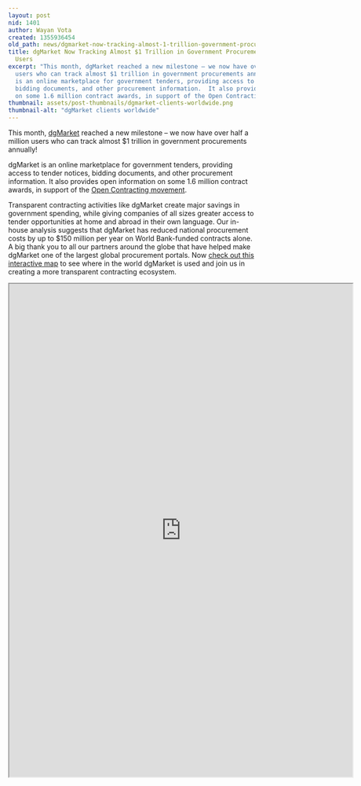 ```yaml
---
layout: post
nid: 1401
author: Wayan Vota
created: 1355936454
old_path: news/dgmarket-now-tracking-almost-1-trillion-government-procurements-500000-users
title: dgMarket Now Tracking Almost $1 Trillion in Government Procurements for 500,000
  Users
excerpt: "This month, dgMarket reached a new milestone – we now have over half a million
  users who can track almost $1 trillion in government procurements annually!\r\n\r\ndgMarket
  is an online marketplace for government tenders, providing access to tender notices,
  bidding documents, and other procurement information.  It also provides open information
  on some 1.6 million contract awards, in support of the Open Contracting movement."
thumbnail: assets/post-thumbnails/dgmarket-clients-worldwide.png
thumbnail-alt: "dgMarket clients worldwide"
---
```


This month, [dgMarket](http://www.dgmarket.com/) reached a new milestone – we now have over half a million users who can track almost $1 trillion in government procurements annually!

dgMarket is an online marketplace for government tenders, providing access to tender notices, bidding documents, and other procurement information. It also provides open information on some 1.6 million contract awards, in support of the [Open Contracting movement](/news/unleashing-open-contracting-benefits-open-standards).

Transparent contracting activities like dgMarket create major savings in government spending, while giving companies of all sizes greater access to tender opportunities at home and abroad in their own language. Our in-house analysis suggests that dgMarket has reduced national procurement costs by up to $150 million per year on World Bank-funded contracts alone. A big thank you to all our partners around the globe that have helped make dgMarket one of the largest global procurement portals. Now [check out this interactive map](http://infogr.am/dgMarket-clients-worldwide/) to see where in the world dgMarket is used and join us in creating a more transparent contracting ecosystem.

<iframe alt="dgMarket-clients-worldwide" height="1004" src="http://infogr.am/dgMarket-clients-worldwide/" width="700"></iframe>
